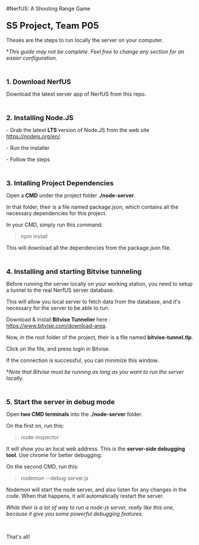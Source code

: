 #NerfUS:&nbsp;A Shooting Range Game

<h3><span style="font-size: 24px;">S5 Project, Team P05</span></h3>

<p>Theses are the steps to run locally the server on your computer.</p>

<p>*<em>This guide may not be complete. Feel free to change any section for an easier configuration.</em></p>

<p>
	<br>
</p>

<p><strong><span style="font-size: 18px;">1. Download NerfUS</span></strong></p>

<p>Download the latest server app of NerfUS from this repo.</p>

<p>
	<br>
</p>

<p><strong><span style="font-size: 18px;">2. Installing Node.JS</span></strong></p>

<p>- Grab the latest <strong>LTS&nbsp;</strong>version of Node.JS from the web site <a href="https://nodejs.org/en/">https://nodejs.org/en/</a>.</p>

<p>- Run the installer</p>

<p>- Follow the steps</p>

<p>
	<br>
</p>

<p><span style="font-size: 18px;"><strong>3. Intalling Project Dependencies</strong></span></p>

<p>Open a <strong>CMD</strong> under the project folder<strong>&nbsp;./node-server</strong>.</p>

<p>In that folder, their is a file named package.json, which contains all the necessary dependencies for this project.</p>

<p>In your CMD, simply run this command:</p>

<blockquote>
	npm install
</blockquote>

<p>This will download all the dependencies from the package.json file.</p>

<p>
	<br>
</p>

<p><span style="font-size: 18px;"><strong>4. Installing and starting Bitvise tunneling</strong></span></p>

<p>Before running the server locally on your working station, you need to setup a tunnel to the real NerfUS server database.</p>

<p>This will allow you local server to fetch data from the database, and it&#39;s necessary for the server to be able to run.</p>

<p>Download &amp; install<strong>&nbsp;Bitvise Tunnelier&nbsp;</strong>here : <a href="https://www.bitvise.com/download-area">https://www.bitvise.com/download-area</a>.</p>

<p>Now, in the root folder of the project, their is a file named <strong>bitvise-tunnel.tlp</strong>.</p>

<p>Click on the file, and press login in Bitvise.</p>

<p>If the connection is successful, you can minimize this window.</p>

<p>*<em>Note that Bitvise must be running as long as you want to run the server locally.</em></p>

<p>
	<br>
</p>

<p><span style="font-size: 18px;"><strong>5. Start the server in debug mode</strong></span></p>

<p>Open<strong>&nbsp;two CMD terminals</strong> into the<strong>&nbsp;./node-server</strong> folder.</p>

<p>On the first on, run this:</p>

<blockquote>
	node-inspector
</blockquote>

<p>It will show you an local web address. This is the <strong>server-side debugging tool</strong>. Use chrome for better debugging.</p>

<p>On the second CMD, run this:</p>

<blockquote>
	nodemon --debug server.js
</blockquote>

<p>Nodemon will start the node server, and also listen for any changes in the code. When that happens, it will automatically restart the server.</p>

<p><em>While their is a lot of way to run a node-js server, really like this one, because it give you some powerful debugging features.</em></p>

<p>
	<br>
</p>

<p>That&#39;s all!</p>
